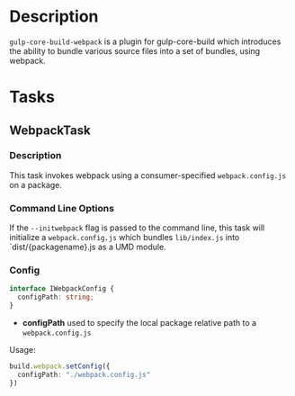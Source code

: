 # Description
`gulp-core-build-webpack` is a plugin for gulp-core-build which introduces the ability to bundle various source files into a set of bundles, using webpack. 

# Tasks
## WebpackTask

### Description
This task invokes webpack using a consumer-specified `webpack.config.js` on a package.

### Command Line Options
If the `--initwebpack` flag is passed to the command line, this task will initialize a `webpack.config.js` which bundles `lib/index.js` into `dist/{packagename}.js as a UMD module.

### Config
```typescript
interface IWebpackConfig {
  configPath: string;
}
```
* **configPath** used to specify the local package relative path to a `webpack.config.js`

Usage:
```typescript
build.webpack.setConfig({
  configPath: "./webpack.config.js"
})
```

